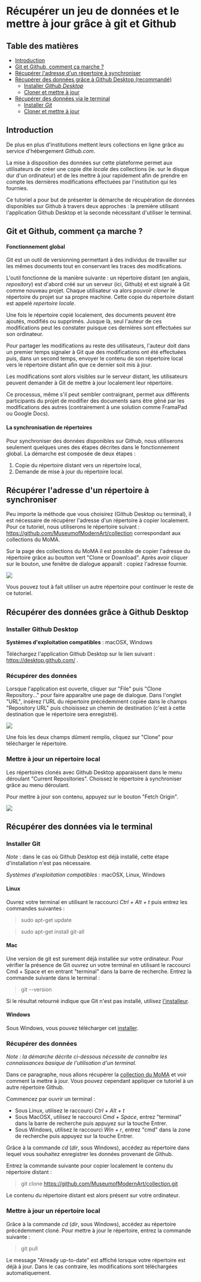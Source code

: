 # Récupérer un jeu de données et le mettre à jour grâce à git et Github


## Table des matières

* [Introduction](#introduction)
* [Git et Github, comment ça marche ?](#git-et-github-comment-ça-marche)
* [Récupérer l'adresse d'un répertoire à synchroniser](Récupérer-l-adresse-d-un-répertoire-à-synchroniser)
* [Récupérer des données grâce à Github Desktop (recommandé)](#récupérer-des-données-grâce-à-github-desktop)
  * [Installer *Github Desktop*](#installer-github-desktop)
  * [Cloner et mettre à jour](#cloner-et-mettre-à-jour)
* [Récupérer des données via le terminal](#récupérer-des-données-via-le-terminal)
  * [Installer *Git*](#installer-git)
  * [Cloner et mettre à jour](#mettre-à-jour-localement-un-répertoire)


## Introduction

De plus en plus d'institutions mettent leurs collections en ligne grâce au service d'hébergement *Github.com*.


La mise à disposition des données sur cette plateforme permet aux utilisateurs de créer une copie dite *locale* des collections (ie. sur le disque dur d'un ordinateur) et de les mettre à jour rapidement afin de prendre en compte les dernières modifications effectuées par l'institution qui les fournies.


Ce tutoriel a pour but de présenter la démarche de récupération de données disponibles sur Github à travers deux approches : la première utilisant l'application Github Desktop et la seconde nécessitant d'utiliser le terminal.


## Git et Github, comment ça marche ?

#### Fonctionnement global

Git est un outil de versionning permettant à des individus de travailler sur les mêmes documents tout en conservant les traces des modifications.

L'outil fonctionne de la manière suivante : un répertoire distant (en anglais, *repository*) est d'abord créé sur un serveur (ici, Github) et est signalé à Git comme nouveau projet. Chaque utilisateur va alors pouvoir *cloner* le répertoire du projet sur sa propre machine. Cette copie du répertoire distant est appelé *repertoire locale*.

Une fois le répertoire copié localement, des documents peuvent être ajoutés, modifiés ou supprimés. Jusque là, seul l'auteur de ces modifications peut les constater puisque ces dernières sont effectuées sur son ordinateur.

Pour partager les modifications au reste des utilisateurs, l'auteur doit dans un premier temps signaler à Git que des modifications ont été effectuées puis, dans un second temps, envoyer le contenu de son répertoire local vers le répertoire distant afin que ce dernier soit mis à jour.

Les modifications sont alors visibles sur le serveur distant, les utilisateurs peuvent demander à Git de mettre à jour localement leur répertoire.

Ce processus, même s'il peut sembler contraignant, permet aux différents participants du projet de modifier des documents sans être gêné par les modifications des autres (contrairement à une solution comme FramaPad ou Google Docs).


#### La synchronisation de répertoires

Pour synchroniser des données disponibles sur Github, nous utiliserons seulement quelques unes des étapes décrites dans le fonctionnement global. La démarche est composée de deux étapes :
1. Copie du répertoire distant vers un répertoire local,
2. Demande de mise à jour du répertoire local.


## Récupérer l'adresse d'un répertoire à synchroniser

Peu importe la méthode que vous choisirez (Github Desktop ou terminal), il est nécessaire de récupérer l'adresse d'un répertoire à copier localement. Pour ce tutoriel, nous utiliserons le répertoire suivant : https://github.com/MuseumofModernArt/collection correspondant aux collections du MoMA.

Sur la page des collections du MoMA il est possible de copier l'adresse du répertoire grâce au boutton vert "Clone or Download". Après avoir cliquer sur le bouton, une fenêtre de dialogue apparaît : copiez l'adresse fournie.

![](./img/tuto_synchro_1.png)

Vous pouvez tout à fait utiliser un autre répertoire pour continuer le reste de ce tutoriel.

## Récupérer des données grâce à Github Desktop

### Installer Github Desktop
**Systèmes d'exploitation compatibles** : macOSX, Windows

Téléchargez l'application Github Desktop sur le lien suivant : https://desktop.github.com/ .

### Récupérer des données

Lorsque l'application est ouverte, cliquer sur "File" puis "Clone Repository..." pour faire apparaître une page de dialogue. Dans l'onglet "URL", insérez l'URL du répertoire précédemment copiée dans le champs "Repository URL" puis choisissez un chemin de destination (c'est à cette destination que le répertoire sera enregistré).

![](./img/tuto_synchro_3.png)

Une fois les deux champs dûment remplis, cliquez sur "Clone" pour télécharger le répertoire.


### Mettre à jour un répertoire local

Les répertoires clonés avec Github Desktop apparaissent dans le menu déroulant "Current Repositories". Choissez le répertoire à synchroniser grâce au menu déroulant.

Pour mettre à jour son contenu, appuyez sur le bouton "Fetch Origin".

![](./img/tuto_synchro_5.png)



## Récupérer des données via le terminal


### Installer Git
*Note* : dans le cas où Github Desktop est déjà installé, cette étape d'installation n'est pas nécessaire.

*Systèmes d'exploitation compatibles* : macOSX, Linux, Windows

#### Linux
Ouvrez votre terminal en utilisant le raccourci *Ctrl + Alt + t* puis entrez les commandes suivantes :

> sudo apt-get update

> sudo apt-get install git-all


#### Mac
Une version de git est surement déjà installée sur votre ordinateur. Pour vérifier la présence de Git ouvrez un votre terminal en utilisant le raccourci Cmd + Space et en entrant "terminal" dans la barre de recherche. Entrez la commande suivante dans le terminal :

> git --version

Si le résultat retourné indique que Git n'est pas installé, utilisez [l'installeur](https://git-scm.com/book/en/v2/Getting-Started-Installing-Git).


#### Windows

Sous Windows, vous pouvez télécharger cet [installer](http://git-scm.com/download/win).


### Récupérer des données

*Note : la démarche décrite ci-dessous nécessite de connaître les connaissances basique de l'utilisation d'un terminal.*

Dans ce paragraphe, nous allons récupérer la [collection du MoMA](https://github.com/MuseumofModernArt/collection) et voir comment la mettre à jour. Vous pouvez cependant appliquer ce tutoriel à un autre répertoire Github.




Commencez par ouvrir un terminal :
* Sous Linux, utilisez le raccourci *Ctrl + Alt + t*
* Sous MacOSX, utilisez le raccourci *Cmd + Space*, entrez "terminal" dans la barre de recherche puis appuyez sur la touche Entrer.
* Sous Windows, utilisez le raccourci *Win + r*, entrez "cmd" dans la zone de recherche puis appuyez sur la touche Entrer.


Grâce à la commande *cd* (*dir*, sous Windows), accédez au répertoire dans lequel vous souhaitez enregistrer les données provenant de Github.


Entrez la commande suivante pour copier localement le contenu du répertoire distant :

> git clone https://github.com/MuseumofModernArt/collection.git


Le contenu du répertoire distant est alors présent sur votre ordinateur.


### Mettre à jour un répertoire local

Grâce à la commande *cd* (*dir*, sous Windows), accédez au répertoire précédemment cloné.
Pour mettre à jour le répertoire, entrez la commande suivante :
> git pull


Le message "Already up-to-date" est affiché lorsque votre répertoire est déjà à jour. Dans le cas contraire, les modifications sont téléchargées automatiquement.
